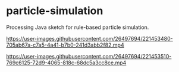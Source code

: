 # particle-simulation
 Processing Java sketch for rule-based particle simulation.



https://user-images.githubusercontent.com/26497694/221453480-705ab67a-c7a5-4a41-b7b0-241d3abb2f82.mp4



https://user-images.githubusercontent.com/26497694/221453510-769c6125-72d9-4065-818c-68dc5a3cc8ce.mp4

